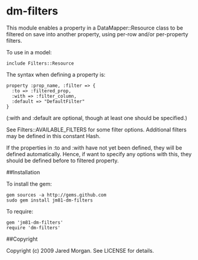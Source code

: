 dm-filters
==========

This module enables a property in a DataMapper::Resource class to be filtered on
save into another property, using per-row and/or per-property filters.

To use in a model:

    include Filters::Resource

The syntax when defining a property is:

    property :prop_name, :filter => {
      :to => :filtered_prop,
      :with => :filter_column,
      :default => "DefaultFilter"
    }

(:with and :default are optional, though at least one should be specified.)

See Filters::AVAILABLE_FILTERS for some filter options. Additional filters
may be defined in this constant Hash.

If the properties in :to and :with have not yet been defined, they will be
defined automatically. Hence, if want to specify any options with this, they
should be defined before to filtered property.

##Installation

To install the gem:

    gem sources -a http://gems.github.com
    sudo gem install jm81-dm-filters
    
To require:

    gem 'jm81-dm-filters'
    require 'dm-filters'

##Copyright

Copyright (c) 2009 Jared Morgan. See LICENSE for details.
